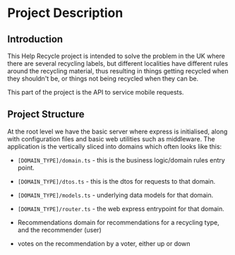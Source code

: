 # Project Description

## Introduction

This Help Recycle project is intended to solve the problem in the UK where there are several recycling labels, but different localities have different rules around the recycling material, thus resulting in things getting recycled when they shouldn't be, or things not being recycled when they can be.
 
This part of the project is the API to service mobile requests. 

## Project Structure

At the root level we have the basic server where express is initialised, along with configuration files and basic web utilities such as middleware. The application is the vertically sliced into domains which often looks like this:

- `[DOMAIN_TYPE]/domain.ts` - this is the business logic/domain rules entry point.
- `[DOMAIN_TYPE]/dtos.ts` - this is the dtos for requests to that domain.
- `[DOMAIN_TYPE]/models.ts` - underlying data models for that domain.
- `[DOMAIN_TYPE]/router.ts` - the web express entrypoint for that domain.


- Recommendations domain for recommendations for a recycling type, and the recommender (user)
- votes on the recommendation by a voter, either up or down

